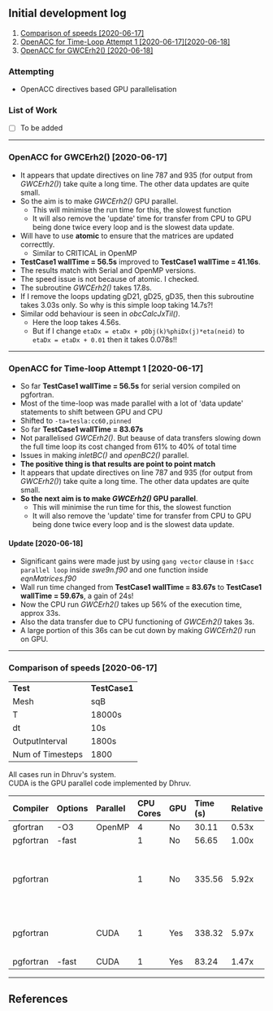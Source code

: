 ## Initial development log

1. [Comparison of speeds [2020-06-17]](#log_swe9n_v0002_1)
1. [OpenACC for Time-Loop Attempt 1 [2020-06-17][2020-06-18]](#log_swe9n_v0002_2)
1. [OpenACC for GWCErh2() [2020-06-18]](#log_swe9n_v0002_3)

### Attempting
- OpenACC directives based GPU parallelisation


### List of Work
- [ ] To be added

-----------------------------------------------


<a name = 'log_swe9n_v0002_3' ></a>

### OpenACC for GWCErh2() [2020-06-17]

- It appears that update directives on line 787 and 935 (for output from _GWCErh2()_) take quite a long time. The other data updates are quite small.
- So the aim is to make _GWCErh2()_ GPU parallel.
	- This will minimise the run time for this, the slowest function
	- It will also remove the 'update' time for transfer from CPU to GPU being done twice every loop and is the slowest data update.
- Will have to use **atomic** to ensure that the matrices are updated correcttly.
	- Similar to CRITICAL in OpenMP
- **TestCase1 wallTime = 56.5s** improved to **TestCase1 wallTime = 41.16s**.
- The results match with Serial and OpenMP versions.
- The speed issue is not because of atomic. I checked.
- The subroutine _GWCErh2()_ takes 17.8s.
- If I remove the loops updating gD21, gD25, gD35, then this subroutine takes 3.03s only. So why is this simple loop taking 14.7s?!
- Similar odd behaviour is seen in _obcCalcJxTil()_.
	- Here the loop takes 4.56s.
	- But if I change `etaDx = etaDx + pObj(k)%phiDx(j)*eta(neid)` to `etaDx = etaDx + 0.01` then it takes 0.078s!!
-----------------------------------------------

<a name = 'log_swe9n_v0002_2' ></a>

### OpenACC for Time-loop Attempt 1 [2020-06-17]
- So far **TestCase1 wallTime = 56.5s** for serial version compiled on pgfortran.
- Most of the time-loop was made parallel with a lot of 'data update' statements to shift between GPU and CPU
- Shifted to `-ta=tesla:cc60,pinned`
- So far **TestCase1 wallTime = 83.67s**
- Not parallelised _GWCErh2()_. But beause of data transfers slowing down the full time loop its cost changed from 61% to 40% of total time
- Issues in making _inletBC()_ and _openBC2()_ parallel.
- **The positive thing is that results are point to point match**
- It appears that update directives on line 787 and 935 (for output from _GWCErh2()_) take quite a long time. The other data updates are quite small.
- **So the next aim is to make _GWCErh2()_ GPU parallel**.
	- This will minimise the run time for this, the slowest function
	- It will also remove the 'update' time for transfer from CPU to GPU being done twice every loop and is the slowest data update.

#### Update [2020-06-18]
- Significant gains were made just by using `gang vector` clause in `!$acc parallel loop` inside _swe9n.f90_ and one function inside _eqnMatrices.f90_
- Wall run time changed from **TestCase1 wallTime = 83.67s** to **TestCase1 wallTime = 59.67s**, a gain of 24s!
- Now the CPU run _GWCErh2()_ takes up 56% of the execution time, approx 33s.
- Also the data transfer due to CPU functioning of _GWCErh2()_ takes 3s.
- A large portion of this 36s can be cut down by making _GWCErh2()_ run on GPU.

-----------------------------------------------

<a name = 'log_swe9n_v0002_1' ></a>

### Comparison of speeds [2020-06-17]

|  |  |
| :------- | :------------ |
| **Test** | **TestCase1** |
| Mesh | sqB |
| T | 18000s |
| dt | 10s |
| OutputInterval | 1800s |
| Num of Timesteps | 1800 |

All cases run in Dhruv's system.<br>
CUDA is the GPU parallel code implemented by Dhruv.


| Compiler | Options | Parallel | CPU Cores | GPU | Time (s) | Relative |Remark |
| :------- |  :----- | :------- | :-------- | :--- | :------- | :------ | :---- |
| gfortran | -O3 | OpenMP | 4 | No | 30.11 | 0.53x |  |
| pgfortran | -fast |  | 1 | No | 56.65 | 1.00x |  |
| pgfortran |  |  | 1 | No| 335.56 | 5.92x | Prob Dhruv used in thesis as "serial" |
| pgfortran |  | CUDA | 1 | Yes | 338.32 | 5.97x | Dhruv thesis GPU reported | 
| pgfortran | -fast  | CUDA | 1 | Yes| 83.24 | 1.47x |  | 



-----------------------------------------------

## References
